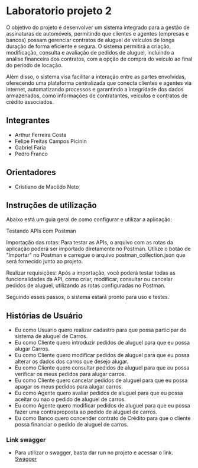 # Laboratorio projeto 2
O objetivo do projeto é desenvolver um sistema integrado para a gestão de assinaturas de automóveis, permitindo que clientes e agentes (empresas e bancos) possam gerenciar contratos de aluguel de veículos de longa duração de forma eficiente e segura. O sistema permitirá a criação, modificação, consulta e avaliação de pedidos de aluguel, incluindo a análise financeira dos contratos, com a opção de compra do veículo ao final do período de locação.

Além disso, o sistema visa facilitar a interação entre as partes envolvidas, oferecendo uma plataforma centralizada que conecta clientes e agentes via internet, automatizando processos e garantindo a integridade dos dados armazenados, como informações de contratantes, veículos e contratos de crédito associados.

## Integrantes
* Arthur Ferreira Costa
* Felipe Freitas Campos Picinin
* Gabriel Faria
* Pedro Franco

## Orientadores
* Cristiano de Macêdo Neto

## Instruções de utilização
Abaixo está um guia geral de como configurar e utilizar a aplicação:

Testando APIs com Postman

Importação das rotas: Para testar as APIs, o arquivo com as rotas da aplicação poderá ser importado diretamente no Postman. Utilize o botão de "Importar" no Postman e carregue o arquivo postman_collection.json que será fornecido junto ao projeto.

Realizar requisições: Após a importação, você poderá testar todas as funcionalidades da API, como criar, modificar, consultar ou cancelar pedidos de aluguel, utilizando as rotas configuradas no Postman.

Seguindo esses passos, o sistema estará pronto para uso e testes.

## Histórias de Usuário
* Eu como Usuario quero realizar cadastro para que possa participar do sistema de aluguel de Carros.
* Eu como Cliente quero introduzir pedidos de aluguel para que eu possa alugar Carros.
* Eu como Cliente quero modificar pedidos de aluguel para que eu possa alterar os dados dos carros que desejo alugar.
* Eu como Cliente quero consultar pedidos de aluguel para que eu possa verificar os meus pedidos para alugar carros.
* Eu como Cliente quero cancelar pedidos de aluguel para que eu possa apagar os meus pedidos para alugar carros.
* Eu como Agente quero avaliar pedidos de aluguel para que eu possa aceitar ou nao o pedido de aluguel de carros.
* Eu como Agente quero modificar pedidos de aluguel para que eu possa fazer uma contraproposta ao pedido de aluguel de carros.
* Eu como Banco quero concender contrato de Crédito para que o cliente possa financiar o pedido de aluguel de carros.

### Link swagger
 - Para utilizar o swagger, basta dar run no projeto e acessar o link.
[Swagger](http://localhost:8080/swagger-ui/index.html#/)
